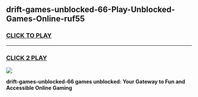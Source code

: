 
## drift-games-unblocked-66-Play-Unblocked-Games-Online-ruf55
<h3>
<a href="https://premium76.site?title=drift-games-unblocked-66&ref=25A">CLICK TO PLAY</a></h3>
<hr>

<h3>
<a href="https://premium76.site?title=drift-games-unblocked-66&ref=25A">CLICK 2 PLAY</a>
  
</h3>

<a href="https://premium76.site?title=drift-games-unblocked-66&ref=25A"><img src="https://clearcache.store/games.png"></a>


**drift-games-unblocked-66 games unblocked: Your Gateway to Fun and Accessible Online Gaming**
